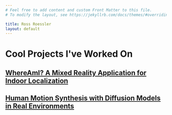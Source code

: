 ```yaml
---
# Feel free to add content and custom Front Matter to this file.
# To modify the layout, see https://jekyllrb.com/docs/themes/#overriding-theme-defaults

title: Ross Roessler
layout: default
---
```


# Cool Projects I've Worked On

## [WhereAmI? A Mixed Reality Application for Indoor Localization](where-am-i.html)

## [Human Motion Synthesis with Diffusion Models in Real Environments](human-motion-synthesis.html)
